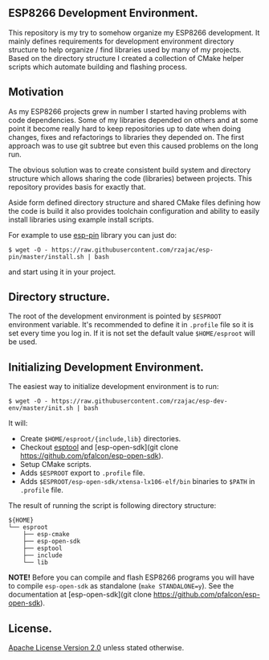 ## ESP8266 Development Environment.

This repository is my try to somehow organize my ESP8266 development. It
mainly defines requirements for development environment directory structure 
to help organize / find libraries used by many of my projects. Based on 
the directory structure I created a collection of CMake helper scripts which
automate building and flashing process. 

## Motivation

As my ESP8266 projects grew in number I started having problems with code 
dependencies. Some of my libraries depended on others and at some point 
it become really hard to keep repositories up to date when doing changes, 
fixes and refactorings to libraries they depended on. The first approach 
was to use git subtree but even this caused problems on the long run.

The obvious solution was to create consistent build system and directory 
structure which allows sharing the code (libraries) between projects. 
This repository provides basis for exactly that. 

Aside form defined directory structure and shared CMake files defining 
how the code is build it also provides toolchain configuration and 
ability to easily install libraries using example install scripts. 

For example to use [esp-pin](https://github.com/rzajac/esp-pin) library
you can just do:

```
$ wget -O - https://raw.githubusercontent.com/rzajac/esp-pin/master/install.sh | bash
```

and start using it in your project.
 
## Directory structure.

The root of the development environment is pointed by `$ESPROOT` environment 
variable. It's recommended to define it in `.profile` file so it is set
every time you log in. If it is not set the default value 
`$HOME/esproot` will be used. 

## Initializing Development Environment.

The easiest way to initialize development environment is to run:

```
$ wget -O - https://raw.githubusercontent.com/rzajac/esp-dev-env/master/init.sh | bash
```

It will:

- Create `$HOME/esproot/{include,lib}` directories.
- Checkout [esptool](https://github.com/espressif/esptool) and 
[esp-open-sdk](git clone https://github.com/pfalcon/esp-open-sdk).
- Setup CMake scripts.
- Adds `$ESPROOT` export to `.profile` file.
- Adds `$ESPROOT/esp-open-sdk/xtensa-lx106-elf/bin` binaries to `$PATH` in `.profile` file. 

The result of running the script is following directory structure:

    ${HOME}
    └── esproot
        ├── esp-cmake
        ├── esp-open-sdk
        ├── esptool
        ├── include
        └── lib

**NOTE!** Before you can compile and flash ESP8266 programs you will have to 
compile `esp-open-sdk` as standalone (`make STANDALONE=y`). See
the documentation at [esp-open-sdk](git clone https://github.com/pfalcon/esp-open-sdk).   

## License.

[Apache License Version 2.0](LICENSE) unless stated otherwise.
